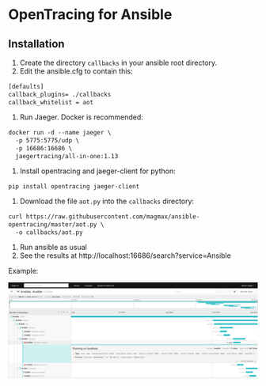 # OpenTracing for Ansible

## Installation

1. Create the directory `callbacks` in your ansible root directory.
1. Edit the ansible.cfg to contain this:
```
[defaults]
callback_plugins= ./callbacks
callback_whitelist = aot
```

1. Run Jaeger. Docker is recommended:
```
docker run -d --name jaeger \
  -p 5775:5775/udp \
  -p 16686:16686 \
  jaegertracing/all-in-one:1.13
```

1. Install opentracing and jaeger-client for python:
```
pip install opentracing jaeger-client
```

1. Download the file `aot.py` into the `callbacks` directory:
```
curl https://raw.githubusercontent.com/magmax/ansible-opentracing/master/aot.py \
  -o callbacks/aot.py
```

1. Run ansible as usual
1. See the results at http://localhost:16686/search?service=Ansible


Example:

![Example of Jaeger traces running ansible](ansible-jaeger.png)
